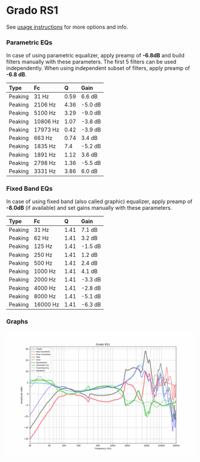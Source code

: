# Grado RS1
See [usage instructions](https://github.com/jaakkopasanen/AutoEq#usage) for more options and info.

### Parametric EQs
In case of using parametric equalizer, apply preamp of **-6.8dB** and build filters manually
with these parameters. The first 5 filters can be used independently.
When using independent subset of filters, apply preamp of **-6.8 dB**.

| Type    | Fc       |    Q | Gain    |
|:--------|:---------|:-----|:--------|
| Peaking | 31 Hz    | 0.59 | 6.6 dB  |
| Peaking | 2106 Hz  | 4.36 | -5.0 dB |
| Peaking | 5100 Hz  | 3.29 | -9.0 dB |
| Peaking | 10806 Hz | 1.07 | -3.8 dB |
| Peaking | 17973 Hz | 0.42 | -3.9 dB |
| Peaking | 663 Hz   | 0.74 | 3.4 dB  |
| Peaking | 1835 Hz  | 7.4  | -5.2 dB |
| Peaking | 1891 Hz  | 1.12 | 3.6 dB  |
| Peaking | 2798 Hz  | 1.36 | -5.5 dB |
| Peaking | 3331 Hz  | 3.86 | 6.0 dB  |

### Fixed Band EQs
In case of using fixed band (also called graphic) equalizer, apply preamp of **-8.0dB**
(if available) and set gains manually with these parameters.

| Type    | Fc       |    Q | Gain    |
|:--------|:---------|:-----|:--------|
| Peaking | 31 Hz    | 1.41 | 7.1 dB  |
| Peaking | 62 Hz    | 1.41 | 3.2 dB  |
| Peaking | 125 Hz   | 1.41 | -1.5 dB |
| Peaking | 250 Hz   | 1.41 | 1.2 dB  |
| Peaking | 500 Hz   | 1.41 | 2.4 dB  |
| Peaking | 1000 Hz  | 1.41 | 4.1 dB  |
| Peaking | 2000 Hz  | 1.41 | -3.3 dB |
| Peaking | 4000 Hz  | 1.41 | -2.8 dB |
| Peaking | 8000 Hz  | 1.41 | -5.1 dB |
| Peaking | 16000 Hz | 1.41 | -6.3 dB |

### Graphs
![](./Grado%20RS1.png)